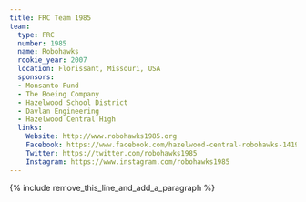 ```yaml
---
title: FRC Team 1985
team:
  type: FRC
  number: 1985
  name: Robohawks
  rookie_year: 2007
  location: Florissant, Missouri, USA
  sponsors:
  - Monsanto Fund
  - The Boeing Company
  - Hazelwood School District
  - Davlan Engineering
  - Hazelwood Central High
  links:
    Website: http://www.robohawks1985.org
    Facebook: https://www.facebook.com/hazelwood-central-robohawks-141968499204201
    Twitter: https://twitter.com/robohawks1985
    Instagram: https://www.instagram.com/robohawks1985
---
```


{% include remove_this_line_and_add_a_paragraph %}